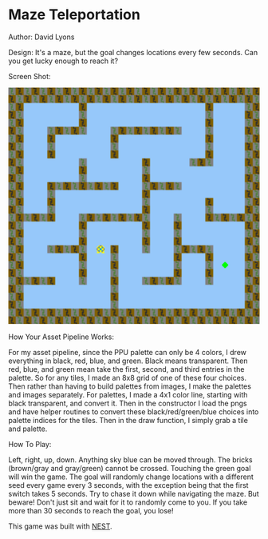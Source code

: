 # Maze Teleportation

Author: David Lyons

Design: It's a maze, but the goal changes locations every few seconds. Can you get lucky enough to reach it?

Screen Shot:

![Screen Shot](screenshot.png)

How Your Asset Pipeline Works:

For my asset pipeline, since the PPU palette can only be 4 colors, I drew everything in black, red, blue, and green.
Black means transparent. Then red, blue, and green mean take the first, second, and third entries in the palette.
So for any tiles, I made an 8x8 grid of one of these four choices. Then rather than having to build palettes from images,
I make the palettes and images separately. For palettes, I made a 4x1 color line, starting with black transparent, and convert it.
Then in the constructor I load the pngs and have helper routines to convert these black/red/green/blue choices into palette
indices for the tiles. Then in the draw function, I simply grab a tile and palette.

How To Play:

Left, right, up, down. Anything sky blue can be moved through. The bricks (brown/gray and gray/green) cannot be
crossed. Touching the green goal will win the game. The goal will randomly change locations with a different seed
every game every 3 seconds, with the exception being that the first switch takes 5 seconds. Try to chase it down 
while navigating the maze. But beware! Don't just sit and wait for it to randomly come to you. If you take more
than 30 seconds to reach the goal, you lose!

This game was built with [NEST](NEST.md).

